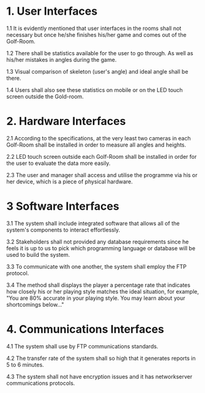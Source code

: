 # 1. User Interfaces

1.1 It is evidently mentioned that user interfaces in the rooms shall not necessary but once
he/she finishes his/her game and comes out of the Golf-Room.

1.2 There shall be statistics available for the user to go through. As well as his/her mistakes in
angles during the game.

1.3 Visual comparison of skeleton (user's angle) and ideal angle shall be there.

1.4 Users shall also see these statistics on mobile or on the LED touch screen outside the
Gold-room.

# 2. Hardware Interfaces

2.1 According to the specifications, at the very least two cameras in each Golf-Room shall be
installed in order to measure all angles and heights.

2.2 LED touch screen outside each Golf-Room shall be installed in order for the user to
evaluate the data more easily.

2.3 The user and manager shall access and utilise the programme via his or her device, which
is a piece of physical hardware.

# 3 Software Interfaces

3.1 The system shall include integrated software that allows all of the system's components to
interact effortlessly.

3.2 Stakeholders shall not provided any database requirements since he feels it is up to us to
pick which programming language or database will be used to build the system.

3.3 To communicate with one another, the system shall employ the FTP protocol.

3.4 The method shall displays the player a percentage rate that indicates how closely his or
her playing style matches the ideal situation, for example, "You are 80% accurate in your playing
style. You may learn about your shortcomings below..."

# 4. Communications Interfaces

4.1 The system shall use by FTP communications standards.

4.2 The transfer rate of the system shall so high that it generates reports in 5 to 6 minutes.

4.3 The system shall not have encryption issues and it has networkserver communications
protocols.
